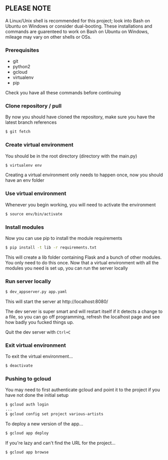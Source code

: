 ## PLEASE NOTE
A Linux/Unix shell is recommended for this project; look into Bash on Ubuntu on Windows or consider dual-booting. These installations and commands are guarenteed to work on Bash on Ubuntu on Windows, mileage may vary on other shells or OSs.

### Prerequisites
* git
* python2
* gcloud
* virtualenv
* pip

Check you have all these commands before continuing

### Clone repository / pull
By now you should have cloned the repository, make sure you have the latest branch references
```bash
$ git fetch
```
### Create virtual environment
You should be in the root directory (directory with the main.py)
```bash
$ virtualenv env
```
Creating a virtual environment only needs to happen once, now you should have an env folder

### Use virtual environment
Whenever you begin working, you will need to activate the environment
```bash
$ source env/bin/activate
```
### Install modules
Now you can use pip to install the module requirements
```bash
$ pip install -t lib -r requirements.txt
```
This will create a lib folder containing Flask and a bunch of other modules. You only need to do this once.
Now that a virtual environment with all the modules you need is set up, you can run the server locally

### Run server locally
```bash
$ dev_appserver.py app.yaml
```
This will start the server at http://localhost:8080/

The dev server is super smart and will restart itself if it detects a change to a file, so you can go off programming, refresh the localhost page and see how badly you fucked things up.

Quit the dev server with `Ctrl+C`

### Exit virtual environment
To exit the virtual environment...
```bash
$ deactivate
```

### Pushing to gcloud
You may need to first authenticate gcloud and point it to the project if you have not done the initial setup
```bash
$ gcloud auth login
...
$ gcloud config set project various-artists
```
To deploy a new version of the app...
```bash
$ gcloud app deploy
```
If you're lazy and can't find the URL for the project...
```bash
$ gcloud app browse
```
